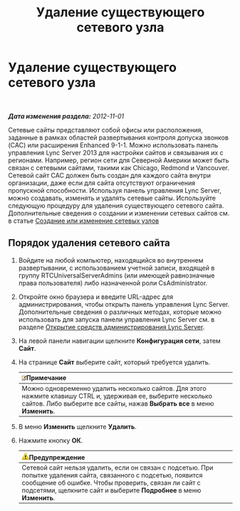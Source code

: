 ﻿---
title: Удаление существующего сетевого узла
TOCTitle: Удаление существующего сетевого узла
ms:assetid: 2762149b-3572-4513-b838-beda7fa9e81e
ms:mtpsurl: https://technet.microsoft.com/ru-ru/library/JJ688001(v=OCS.15)
ms:contentKeyID: 49887909
ms.date: 05/19/2016
mtps_version: v=OCS.15
ms.translationtype: HT
---

# Удаление существующего сетевого узла

 

_**Дата изменения раздела:** 2012-11-01_

Сетевые сайты представляют собой офисы или расположения, заданные в рамках областей развертывания контроля допуска звонков (CAC) или расширения Enhanced 9-1-1. Можно использовать панель управления Lync Server 2013 для настройки сайтов и связывания их с регионами. Например, регион сети для Северной Америки может быть связан с сетевыми сайтами, такими как Chicago, Redmond и Vancouver. Сетевой сайт CAC должен быть создан для каждого сайта внутри организации, даже если для сайта отсутствуют ограничения пропускной способности. Используя панель управления Lync Server, можно создавать, изменять и удалять сетевые сайты. Используйте следующую процедуру для удаления существующего сетевого сайта. Дополнительные сведения о создании и изменении сетевых сайтов см. в статье [Создание или изменение сетевых узлов](lync-server-2013-creating-or-modifying-network-sites.md)

## Порядок удаления сетевого сайта

1.  Войдите на любой компьютер, находящийся во внутреннем развертывании, с использованием учетной записи, входящей в группу RTCUniversalServerAdmins (или имеющей равнозначные права пользователя) либо назначенной роли CsAdministrator.

2.  Откройте окно браузера и введите URL-адрес для администрирования, чтобы открыть панель управления Lync Server. Дополнительные сведения о различных методах, которые можно использовать для запуска панели управления Lync Server см. в разделе [Открытие средств администрирования Lync Server](lync-server-2013-open-lync-server-administrative-tools.md).

3.  На левой панели навигации щелкните **Конфигурация сети**, затем **Сайт**.

4.  На странице **Сайт** выберите сайт, который требуется удалить.
    
    <table>
    <thead>
    <tr class="header">
    <th><img src="images/Gg398412.note(OCS.15).gif" title="note" alt="note" />Примечание</th>
    </tr>
    </thead>
    <tbody>
    <tr class="odd">
    <td>Можно одновременно удалить несколько сайтов. Для этого нажмите клавишу CTRL и, удерживая ее, выберите несколько сайтов. Либо выберите все сайты, нажав <strong>Выбрать все</strong> в меню <strong>Изменить</strong>.</td>
    </tr>
    </tbody>
    </table>


5.  В меню **Изменить** щелкните **Удалить**.

6.  Нажмите кнопку **ОК**.
    
    <table>
    <thead>
    <tr class="header">
    <th><img src="images/Gg412910.warning(OCS.15).gif" title="warning" alt="warning" />Предупреждение</th>
    </tr>
    </thead>
    <tbody>
    <tr class="odd">
    <td>Сетевой сайт нельзя удалить, если он связан с подсетью. При попытке удаления сайта, связанного с подсетью, появится сообщение об ошибке. Чтобы проверить, связан ли сайт с подсетями, щелкните сайт и выберите <strong>Подробнее</strong> в меню <strong>Изменить</strong>.</td>
    </tr>
    </tbody>
    </table>

